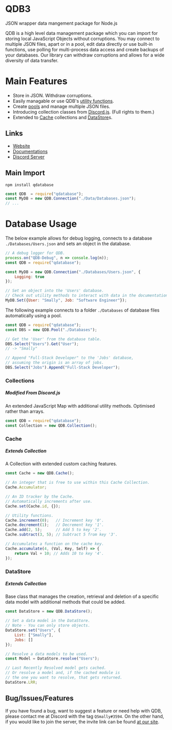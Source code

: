 
# QDB3

JSON wrapper data mangement package for Node.js

QDB is a high level data management package which you can import for storing local JavaScript Objects without corruptions. You may connect to multiple JSON files, apart or in a pool, edit data directly or use built-in functions, use polling for multi-process data access and create backups of your databases. Our library can withdraw corruptions and allows for a wide diversity of data transfer.

# Main Features
* Store in JSON. Withdraw corruptions.
* Easily managable or use QDB's [utility functions](https://qdb.qbot.eu/documentations/connection).
* Create [pools](https://qdb.qbot.eu/documentations/pool) and manage multiple JSON files.
* Introducing collection classes from [Discord.js](https://discord.js.org/). (Full rights to them.)
* Extended to [Cache](https://qdb.qbot.eu/documentations/helpers/cache) collections and [DataStore](https://qdb.qbot.eu/documentations/helpers/datastore)s.

## Links
* [Website](https://qdb.qbot.eu)
* [Documentations](https://qdb.qbot.eu/docs)
* [Discord Server](https://qdb.qbot.eu/discord)

## Main Import
`npm install qdatabase`
```js
const QDB  = require("qdatabase");
const MyDB = new QDB.Connection("./Data/Databases.json");
// ...
```

# Database Usage

The below example allows for debug logging, connects to a database `./Databases/Users.json` and sets an object in the database.
```js
// A debug logger for QDB.
process.on("QDB-Debug", n => console.log(n));
const QDB = require("qdatabase");

const MyDB = new QDB.Connection("./Databases/Users.json", {
    Logging: true
});

// Set an object into the 'Users' database.
// Check out utility methods to interact with data in the documentations.
MyDB.Set({User: "Smally", Job: "Software Engineer"});
```

The following example connects to a folder `./Databases` of database files automatically using a pool.
```js
const QDB = require("qdatabase");
const DBS = new QDB.Pool("./Databases");

// Get the 'User' from the database table.
DBS.Select("Users").Get("User");
// -> "Smally"

// Append "Full-Stack Developer" to the 'Jobs' database,
// assuming the origin is an array of jobs.
DBS.Select("Jobs").Append("Full-Stack Developer");
```

### Collections
##### Modified From Discord.js
An extended JavaScript Map with additional utility methods. Optimised rather than arrays.
```js
const QDB = require("qdatabase");
const Collection = new QDB.Collection();
```

### Cache
##### Extends Collection
A Collection with extended custom caching features.
```js
const Cache = new QDB.Cache();

// An integer that is free to use within this Cache Collection.
Cache.Accumulator;

// An ID tracker by the Cache.
// Automatically increments after use.
Cache.set(Cache.id, {});

// Utility functions.
Cache.increment(0);   // Increment key '0'.
Cache.decrement(1);   // Decrement key '1'.
Cache.add(2, 5);      // Add 5 to key '2'.
Cache.subtract(3, 5); // Subtract 5 from key '3'.

// Accumulates a function on the cache key.
Cache.accumulate(4, (Val, Key, Self) => {
    return Val + 10; // Adds 10 to key '4'.
});
```

### DataStore
##### Extends Collection
Base class that manages the creation, retrieval and deletion of a specific data model with additional methods that could be added.
```js
const DataStore = new QDB.DataStore();

// Set a data model in the DataStore.
// Note - You can only store objects.
DataStore.set("Users", {
    List: ["Smally"],
    Jobs: []
});

// Resolve a data models to be used.
const Model = DataStore.resolve("Users");

// Last Recently Resolved model gets cached.
// Or resolve a model and, if the cached module is
// the one you want to resolve, that gets returned.
DataStore.LRR;
```

## Bug/Issues/Features
If you have found a bug, want to suggest a feature or need help with QDB, please contact me at Discord with the tag `QSmally#3594`. On the other hand, if you would like to join the server, the invite link can be found [at our site](https://qdb.qbot.eu/discord).
